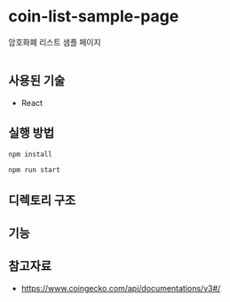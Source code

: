 # coin-list-sample-page

암호화폐 리스트 샘플 페이지

![]()

## 사용된 기술

- React

## 실행 방법

```bash
npm install
```

```bash
npm run start
```

## 디렉토리 구조

## 기능

## 참고자료

- https://www.coingecko.com/api/documentations/v3#/
